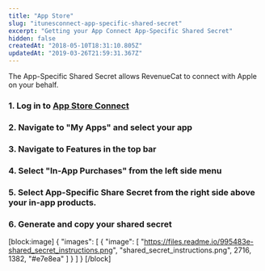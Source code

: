 ```yaml
---
title: "App Store"
slug: "itunesconnect-app-specific-shared-secret"
excerpt: "Getting your App Connect App-Specific Shared Secret"
hidden: false
createdAt: "2018-05-10T18:31:10.805Z"
updatedAt: "2019-03-26T21:59:31.367Z"
---
```

The App-Specific Shared Secret allows RevenueCat to connect with Apple on your behalf. 

### 1. Log in to [App Store Connect](https://appstoreconnect.apple.com/)

### 2. Navigate to "My Apps" and select your app

### 3. Navigate to Features in the top bar

### 4. Select "In-App Purchases" from the left side menu

### 5. Select App-Specific Share Secret from the right side above your in-app products.

### 6. Generate and copy your shared secret




[block:image]
{
  "images": [
    {
      "image": [
        "https://files.readme.io/995483e-shared_secret_instructions.png",
        "shared_secret_instructions.png",
        2716,
        1382,
        "#e7e8ea"
      ]
    }
  ]
}
[/block]
